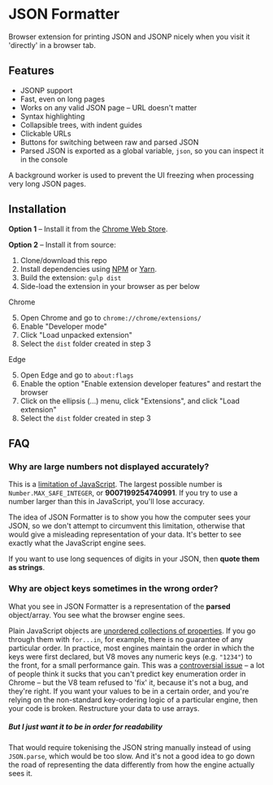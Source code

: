JSON Formatter
==============

Browser extension for printing JSON and JSONP nicely when you visit it 'directly' in a browser tab.

Features
--------

* JSONP support
* Fast, even on long pages
* Works on any valid JSON page – URL doesn't matter
* Syntax highlighting
* Collapsible trees, with indent guides
* Clickable URLs
* Buttons for switching between raw and parsed JSON
* Parsed JSON is exported as a global variable, `json`, so you can inspect it in the console

A background worker is used to prevent the UI freezing when processing very long JSON pages.

Installation
------------

**Option 1** – Install it from the [Chrome Web Store](https://chrome.google.com/webstore/detail/bcjindcccaagfpapjjmafapmmgkkhgoa).

**Option 2** – Install it from source:

1. Clone/download this repo
2. Install dependencies using [NPM](https://nodejs.org/) or [Yarn](https://yarnpkg.com/en/).
3. Build the extension: `gulp dist`
4. Side-load the extension in your browser as per below

Chrome

5. Open Chrome and go to `chrome://chrome/extensions/`
6. Enable "Developer mode"
7. Click "Load unpacked extension"
8. Select the `dist` folder created in step 3

Edge

5. Open Edge and go to `about:flags`
6. Enable the option "Enable extension developer features" and restart the browser
7. Click on the ellipsis (...) menu, click "Extensions", and click "Load extension"
8. Select the `dist` folder created in step 3

FAQ
---

### Why are large numbers not displayed accurately?

This is a [limitation of JavaScript](http://www.ecma-international.org/ecma-262/5.1/#sec-15.7.3.2). The largest possible number is `Number.MAX_SAFE_INTEGER`, or **9007199254740991**. If you try to use a number larger than this in JavaScript, you'll lose accuracy.

The idea of JSON Formatter is to show you how the computer sees your JSON, so we don't attempt to circumvent this limitation, otherwise that would give a misleading representation of your data. It's better to see exactly what the JavaScript engine sees.

If you want to use long sequences of digits in your JSON, then **quote them as strings**.

### Why are object keys sometimes in the wrong order?

What you see in JSON Formatter is a representation of the **parsed** object/array. You see what the browser engine sees.

Plain JavaScript objects are [unordered collections of properties](http://www.ecma-international.org/ecma-262/5.1/#sec-12.6.4). If you go through them with `for...in`, for example, there is no guarantee of any particular order. In practice, most engines maintain the order in which the keys were first declared, but V8 moves any numeric keys (e.g. `"1234"`) to the front, for a small performance gain. This was a [controversial issue](https://code.google.com/p/v8/issues/detail?id=164) – a lot of people think it sucks that you can't predict key enumeration order in Chrome – but the V8 team refused to 'fix' it, because it's not a bug, and they're right. If you want your values to be in a certain order, and you're relying on the non-standard key-ordering logic of a particular engine, then your code is broken. Restructure your data to use arrays.

##### But I just want it to be in order for readability

That would require tokenising the JSON string manually instead of using `JSON.parse`, which would be too slow. And it's not a good idea to go down the road of representing the data differently from how the engine actually sees it.
